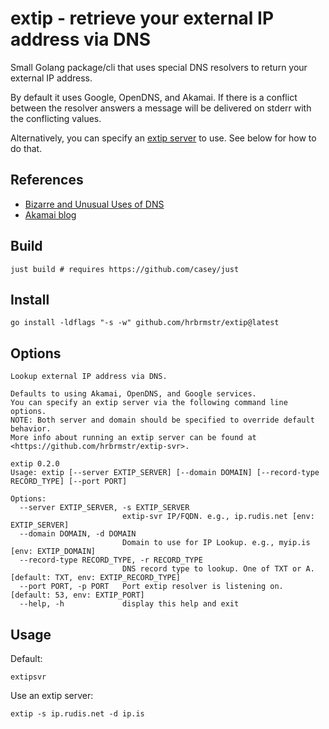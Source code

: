 # extip - retrieve your external IP address via DNS

Small Golang package/cli that uses special DNS resolvers to return your external IP address.

By default it uses Google, OpenDNS, and Akamai. If there is a conflict between the resolver answers a message will be delivered on stderr with the conflicting values.

Alternatively, you can specify an [extip server](https://github.com/hrbrmstr/extip-svr) to use. See below for how to do that.

## References

- [Bizarre and Unusual Uses of DNS](https://fosdem.org/2023/schedule/event/dns_bizarre_and_unusual_uses_of_dns/)
- [Akamai blog](https://www.akamai.com/blog/developers/introducing-new-whoami-tool-dns-resolver-information)

## Build

```
just build # requires https://github.com/casey/just
```

## Install

```
go install -ldflags "-s -w" github.com/hrbrmstr/extip@latest
```

## Options

```
Lookup external IP address via DNS.

Defaults to using Akamai, OpenDNS, and Google services.
You can specify an extip server via the following command line options.
NOTE: Both server and domain should be specified to override default behavior.
More info about running an extip server can be found at <https://github.com/hrbrmstr/extip-svr>.

extip 0.2.0
Usage: extip [--server EXTIP_SERVER] [--domain DOMAIN] [--record-type RECORD_TYPE] [--port PORT]

Options:
  --server EXTIP_SERVER, -s EXTIP_SERVER
                         extip-svr IP/FQDN. e.g., ip.rudis.net [env: EXTIP_SERVER]
  --domain DOMAIN, -d DOMAIN
                         Domain to use for IP Lookup. e.g., myip.is [env: EXTIP_DOMAIN]
  --record-type RECORD_TYPE, -r RECORD_TYPE
                         DNS record type to lookup. One of TXT or A. [default: TXT, env: EXTIP_RECORD_TYPE]
  --port PORT, -p PORT   Port extip resolver is listening on. [default: 53, env: EXTIP_PORT]
  --help, -h             display this help and exit
```

## Usage

Default:

```
extipsvr
```

Use an extip server:

```
extip -s ip.rudis.net -d ip.is
```